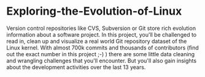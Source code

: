 # Exploring-the-Evolution-of-Linux

Version control repositories like CVS, Subversion or Git store rich evolution information about a software project. In this project, you'll be challenged to read in, clean up and visualize a real world Git repository dataset of the Linux kernel. With almost 700k commits and thousands of contributors (find out the exact number in this project ;-) ) there are some little data cleaning and wrangling challenges that you'll encounter. But you'll also gain insights about the development activities over the last 13 years.
